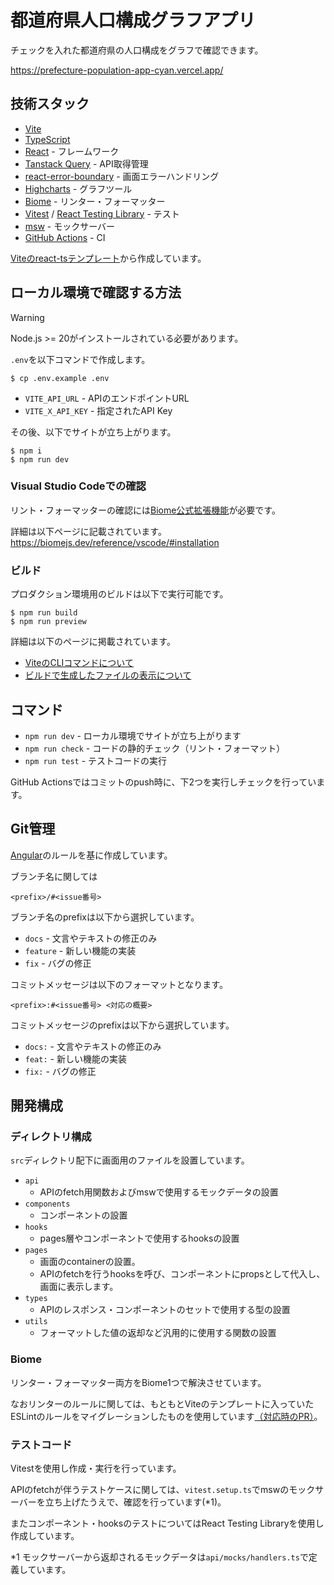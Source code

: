 # 都道府県人口構成グラフアプリ

チェックを入れた都道府県の人口構成をグラフで確認できます。

https://prefecture-population-app-cyan.vercel.app/

## 技術スタック

- [Vite](https://vite.dev/)
- [TypeScript](https://www.typescriptlang.org/) 
- [React](https://react.dev/) - フレームワーク
- [Tanstack Query](https://tanstack.com/query/latest) - API取得管理
- [react-error-boundary](https://github.com/bvaughn/react-error-boundary) - 画面エラーハンドリング
- [Highcharts](https://www.highcharts.com/) - グラフツール
- [Biome](https://biomejs.dev/) - リンター・フォーマッター
- [Vitest](https://vitest.dev/) / [React Testing Library](https://testing-library.com/docs/react-testing-library/intro) - テスト
- [msw](https://mswjs.io/) - モックサーバー
- [GitHub Actions](https://docs.github.com/en/actions) - CI

[Viteのreact-tsテンプレート](https://vite.dev/guide/#scaffolding-your-first-vite-project)から作成しています。

## ローカル環境で確認する方法

> [!WARNING]
> Node.js >= 20がインストールされている必要があります。

`.env`を以下コマンドで作成します。

```shell
$ cp .env.example .env
```

- `VITE_API_URL` - APIのエンドポイントURL
- `VITE_X_API_KEY` - 指定されたAPI Key

その後、以下でサイトが立ち上がります。

```shell
$ npm i
$ npm run dev
```

### Visual Studio Codeでの確認

リント・フォーマッターの確認には[Biome公式拡張機能](https://marketplace.visualstudio.com/items?itemName=biomejs.biome)が必要です。

詳細は以下ページに記載されています。
https://biomejs.dev/reference/vscode/#installation

### ビルド

プロダクション環境用のビルドは以下で実行可能です。

```shell
$ npm run build
$ npm run preview
```

詳細は以下のページに掲載されています。

- [ViteのCLIコマンドについて](https://vite.dev/guide/cli.html#vite-preview)
- [ビルドで生成したファイルの表示について](https://vite.dev/guide/troubleshooting#built-file-does-not-work-because-of-cors-error)

## コマンド

- `npm run dev` - ローカル環境でサイトが立ち上がります
- `npm run check` - コードの静的チェック（リント・フォーマット）
- `npm run test` - テストコードの実行

GitHub Actionsではコミットのpush時に、下2つを実行しチェックを行っています。


## Git管理

[Angular](https://github.com/angular/angular/blob/main/CONTRIBUTING.md#-commit-message-format)のルールを基に作成しています。

ブランチ名に関しては

```
<prefix>/#<issue番号>
```

ブランチ名のprefixは以下から選択しています。
- `docs` - 文言やテキストの修正のみ
- `feature` - 新しい機能の実装
- `fix` - バグの修正

コミットメッセージは以下のフォーマットとなります。

```
<prefix>:#<issue番号> <対応の概要>
```

コミットメッセージのprefixは以下から選択しています。
- `docs:` - 文言やテキストの修正のみ
- `feat:` - 新しい機能の実装
- `fix:` - バグの修正


## 開発構成

### ディレクトリ構成

`src`ディレクトリ配下に画面用のファイルを設置しています。

- `api`
  - APIのfetch用関数およびmswで使用するモックデータの設置
- `components`
  - コンポーネントの設置
- `hooks`  
  - pages層やコンポーネントで使用するhooksの設置
- `pages`  
  - 画面のcontainerの設置。
  - APIのfetchを行うhooksを呼び、コンポーネントにpropsとして代入し、画面に表示します。
- `types`
  - APIのレスポンス・コンポーネントのセットで使用する型の設置
- `utils`
  - フォーマットした値の返却など汎用的に使用する関数の設置

### Biome

リンター・フォーマッター両方をBiome1つで解決させています。

なおリンターのルールに関しては、もともとViteのテンプレートに入っていたESLintのルールをマイグレーションしたものを使用しています[（対応時のPR）](https://github.com/miily8310s/prefecture-population-app/pull/9)。

### テストコード

Vitestを使用し作成・実行を行っています。

APIのfetchが伴うテストケースに関しては、`vitest.setup.ts`でmswのモックサーバーを立ち上げたうえで、確認を行っています(*1)。

またコンポーネント・hooksのテストについてはReact Testing Libraryを使用し作成しています。

*1 モックサーバーから返却されるモックデータは`api/mocks/handlers.ts`で定義しています。